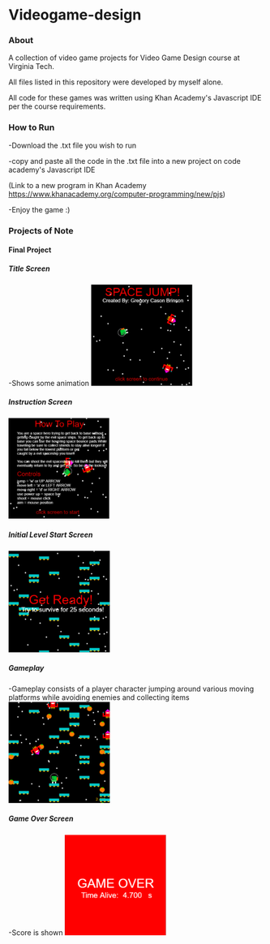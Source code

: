 # Videogame-design

### About

A collection of video game projects for Video Game Design course at Virginia Tech.

All files listed in this repository were developed by myself alone.

All code for these games was written using Khan Academy's Javascript IDE per the course requirements.


### How to Run

-Download the .txt file you wish to run 

-copy and paste all the code in the .txt file into a new project on code academy's Javascript IDE

  (Link to a new program in Khan Academy https://www.khanacademy.org/computer-programming/new/pjs)
  
-Enjoy the game :)


### Projects of Note

#### Final Project

##### Title Screen
-Shows some animation
<img src="https://github.com/casonbrinson-2021/Videogame-design/blob/main/images/VG1.PNG" width="200"/>

##### Instruction Screen
<img src="https://github.com/casonbrinson-2021/Videogame-design/blob/main/images/VG2.PNG" width="200"/>

##### Initial Level Start Screen
<img src="https://github.com/casonbrinson-2021/Videogame-design/blob/main/images/VG3.PNG" width="200"/>

##### Gameplay
-Gameplay consists of a player character jumping around various moving platforms while avoiding enemies and collecting items
<img src="https://github.com/casonbrinson-2021/Videogame-design/blob/main/images/VG4.PNG" width="200"/>

##### Game Over Screen
-Score is shown 
<img src="https://github.com/casonbrinson-2021/Videogame-design/blob/main/images/VG5.PNG" width="200"/>







